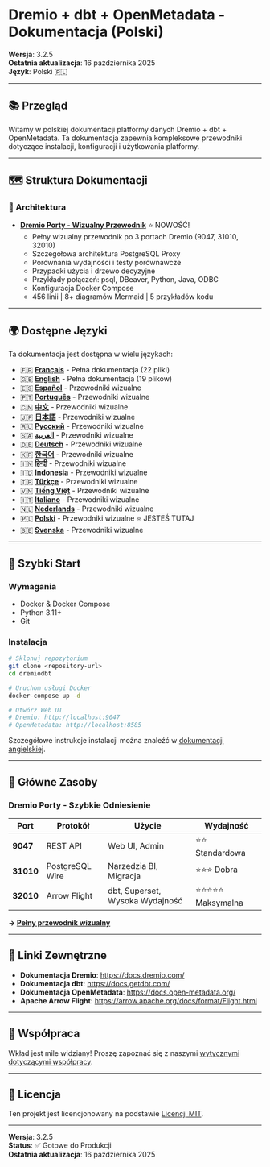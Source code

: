﻿# Dremio + dbt + OpenMetadata - Dokumentacja (Polski)

**Wersja**: 3.2.5  
**Ostatnia aktualizacja**: 16 października 2025  
**Język**: Polski 🇵🇱

---

## 📚 Przegląd

Witamy w polskiej dokumentacji platformy danych Dremio + dbt + OpenMetadata. Ta dokumentacja zapewnia kompleksowe przewodniki dotyczące instalacji, konfiguracji i użytkowania platformy.

---

## 🗺️ Struktura Dokumentacji

### 📐 Architektura

- **[Dremio Porty - Wizualny Przewodnik](./architecture/dremio-ports-visual.md)** ⭐ NOWOŚĆ!
  - Pełny wizualny przewodnik po 3 portach Dremio (9047, 31010, 32010)
  - Szczegółowa architektura PostgreSQL Proxy
  - Porównania wydajności i testy porównawcze
  - Przypadki użycia i drzewo decyzyjne
  - Przykłady połączeń: psql, DBeaver, Python, Java, ODBC
  - Konfiguracja Docker Compose
  - 456 linii | 8+ diagramów Mermaid | 5 przykładów kodu

---

## 🌍 Dostępne Języki

Ta dokumentacja jest dostępna w wielu językach:

- 🇫🇷 **[Français](../fr/README.md)** - Pełna dokumentacja (22 pliki)
- 🇬🇧 **[English](../../../README.md)** - Pełna dokumentacja (19 plików)
- 🇪🇸 **[Español](../es/README.md)** - Przewodniki wizualne
- 🇵🇹 **[Português](../pt/README.md)** - Przewodniki wizualne
- 🇨🇳 **[中文](../cn/README.md)** - Przewodniki wizualne
- 🇯🇵 **[日本語](../jp/README.md)** - Przewodniki wizualne
- 🇷🇺 **[Русский](../ru/README.md)** - Przewodniki wizualne
- 🇸🇦 **[العربية](../ar/README.md)** - Przewodniki wizualne
- 🇩🇪 **[Deutsch](../de/README.md)** - Przewodniki wizualne
- 🇰🇷 **[한국어](../ko/README.md)** - Przewodniki wizualne
- 🇮🇳 **[हिन्दी](../hi/README.md)** - Przewodniki wizualne
- 🇮🇩 **[Indonesia](../id/README.md)** - Przewodniki wizualne
- 🇹🇷 **[Türkçe](../tr/README.md)** - Przewodniki wizualne
- 🇻🇳 **[Tiếng Việt](../vi/README.md)** - Przewodniki wizualne
- 🇮🇹 **[Italiano](../it/README.md)** - Przewodniki wizualne
- 🇳🇱 **[Nederlands](../nl/README.md)** - Przewodniki wizualne
- 🇵🇱 **[Polski](../pl/README.md)** - Przewodniki wizualne ⭐ JESTEŚ TUTAJ
- 🇸🇪 **[Svenska](../se/README.md)** - Przewodniki wizualne

---

## 🚀 Szybki Start

### Wymagania

- Docker & Docker Compose
- Python 3.11+
- Git

### Instalacja

```bash
# Sklonuj repozytorium
git clone <repository-url>
cd dremiodbt

# Uruchom usługi Docker
docker-compose up -d

# Otwórz Web UI
# Dremio: http://localhost:9047
# OpenMetadata: http://localhost:8585
```

Szczegółowe instrukcje instalacji można znaleźć w [dokumentacji angielskiej](../en/getting-started/installation.md).

---

## 📖 Główne Zasoby

### Dremio Porty - Szybkie Odniesienie

| Port | Protokół | Użycie | Wydajność |
|------|-----------|------------|----------|
| **9047** | REST API | Web UI, Admin | ⭐⭐ Standardowa |
| **31010** | PostgreSQL Wire | Narzędzia BI, Migracja | ⭐⭐⭐ Dobra |
| **32010** | Arrow Flight | dbt, Superset, Wysoka Wydajność | ⭐⭐⭐⭐⭐ Maksymalna |

**→ [Pełny przewodnik wizualny](./architecture/dremio-ports-visual.md)**

---

## 🔗 Linki Zewnętrzne

- **Dokumentacja Dremio**: https://docs.dremio.com/
- **Dokumentacja dbt**: https://docs.getdbt.com/
- **Dokumentacja OpenMetadata**: https://docs.open-metadata.org/
- **Apache Arrow Flight**: https://arrow.apache.org/docs/format/Flight.html

---

## 🤝 Współpraca

Wkład jest mile widziany! Proszę zapoznać się z naszymi [wytycznymi dotyczącymi współpracy](../en/CONTRIBUTING.md).

---

## 📄 Licencja

Ten projekt jest licencjonowany na podstawie [Licencji MIT](../../../LICENSE).

---

**Wersja**: 3.2.5  
**Status**: ✅ Gotowe do Produkcji  
**Ostatnia aktualizacja**: 16 października 2025

